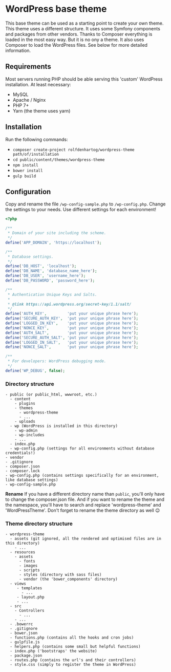 # WordPress base theme

This base theme can be used as a starting point to create your own theme. This theme uses a different structure. It uses
some Symfony components and packages from other vendors. Thanks to Composer everything is loaded in the most easy way.
But it is no ony a theme. It also uses Composer to load the WordPress files. See below for more detailed information.

## Requirements

Most servers running PHP should be able serving this 'custom' WordPress installation. At least necessary:

* MySQL
* Apache / Nginx
* PHP 7+
* Yarn (the theme uses yarn)

## Installation

Run the following commands:
* `composer create-project rolfdenhartog/wordpress-theme path/of/installation`
* `cd public/content/themes/wordpress-theme`
* `npm install`
* `bower install`
* `gulp build`

## Configuration

Copy and rename the file `/wp-config-sample.php` to `/wp-config.php`. Change the settings to your needs. Use different
settings for each environment!

```php
<?php

/**
 * Domain of your site including the scheme.
 */
define('APP_DOMAIN', 'https://localhost');

/**
 * Database settings.
 */
define('DB_HOST', 'localhost');
define('DB_NAME', 'database_name_here');
define('DB_USER', 'username_here');
define('DB_PASSWORD', 'password_here');

/**
 * Authentication Unique Keys and Salts.
 *
 * @link https://api.wordpress.org/secret-key/1.1/salt/
 */
define('AUTH_KEY',         'put your unique phrase here');
define('SECURE_AUTH_KEY',  'put your unique phrase here');
define('LOGGED_IN_KEY',    'put your unique phrase here');
define('NONCE_KEY',        'put your unique phrase here');
define('AUTH_SALT',        'put your unique phrase here');
define('SECURE_AUTH_SALT', 'put your unique phrase here');
define('LOGGED_IN_SALT',   'put your unique phrase here');
define('NONCE_SALT',       'put your unique phrase here');

/**
 * For developers: WordPress debugging mode.
 */
define('WP_DEBUG', false);
```

### Directory structure

```
- public (or public_html, wwwroot, etc.)
  - content
    - plugins
    - themes
      - wordpress-theme
      - ...
    - uploads
  - wp (WordPress is installed in this directory)
    - wp-admin
    - wp-includes
    - ...
  - index.php
  - wp-config.php (settings for all environments without database credentials!)
- vendor
- .gitignore
- composer.json
- composer.lock
- wp-config.php (contains settings specifically for an environment, like database settings)
- wp-config-sample.php
```

**Rename**
If you have a different directory name than `public`, you'll only have to change the composer.json file. And if you want
to rename the theme and the namespace, you'll have to search and replace 'wordpress-theme' and 'WordPressTheme'. Don't
forget to rename the theme directory as well :wink:

### Theme directory structure

```
- wordpress-theme
  - assets (git ignored, all the rendered and optimised files are in this directory)
    - ...
  - resources
    - assets
      - fonts
      - images
      - scripts
      - styles (directory with sass files)
      - vendor (the 'bower_components' directory)
  - views
     - templates
       - ...
     - layout.php
     - ...
  - src
    - Controllers
      - ...
    - ...
  - .bowerrc
  - .gitignore
  - bower.json
  - functions.php (contains all the hooks and cron jobs)
  - gulpfile.js
  - helpers.php (contains some small but helpful functions)
  - index.php ('bootstraps' the website)
  - package.json
  - routes.php (contains the url's and their controllers)
  - style.css (simply to register the theme in WordPress)
```
